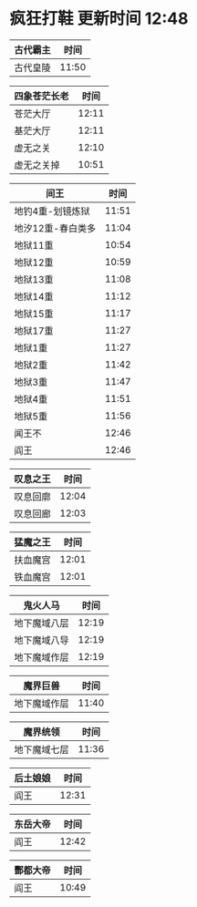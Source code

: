 # 疯狂打鞋 更新时间 12:48

| 古代霸主   | 时间    |
|--------|-------|
| 古代皇陵 | 11:50 |

| 四象苍茫长老   | 时间    |
|--------|-------|
| 苍茫大厅 | 12:11 |
| 基茫大厅 | 12:11 |
| 虚无之关 | 12:10 |
| 虚无之关掉 | 10:51 |

| 间王   | 时间    |
|--------|-------|
| 地钓4重-划镜炼狱 | 11:51 |
| 地汐12重-春白类多 | 11:04 |
| 地狱11重 | 10:54 |
| 地狱12重 | 10:59 |
| 地狱13重 | 11:08 |
| 地狱14重 | 11:12 |
| 地狱15重 | 11:17 |
| 地狱17重 | 11:27 |
| 地狱1重 | 11:27 |
| 地狱2重 | 11:42 |
| 地狱3重 | 11:47 |
| 地狱4重 | 11:51 |
| 地狱5重 | 11:56 |
| 闻王不 | 12:46 |
| 阎王 | 12:46 |

| 叹息之王   | 时间    |
|--------|-------|
| 叹息回廓 | 12:04 |
| 叹息回廊 | 12:03 |

| 猛魔之王   | 时间    |
|--------|-------|
| 扶血魔宫 | 12:01 |
| 铁血魔宫 | 12:01 |

| 鬼火人马   | 时间    |
|--------|-------|
| 地下魔域八层 | 12:19 |
| 地下魔域八导 | 12:19 |
| 地下魔域作层 | 12:19 |

| 魔界巨兽   | 时间    |
|--------|-------|
| 地下魔域作层 | 11:40 |

| 魔界统领   | 时间    |
|--------|-------|
| 地下魔域七层 | 11:36 |

| 后土娘娘   | 时间    |
|--------|-------|
| 阎王 | 12:31 |

| 东岳大帝   | 时间    |
|--------|-------|
| 阎王 | 12:42 |

| 酆都大帝   | 时间    |
|--------|-------|
| 阎王 | 10:49 |